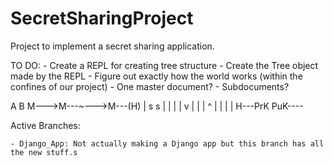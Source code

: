 # SecretSharingProject
Project to implement a secret sharing application.

TO DO:
	- Create a REPL for creating tree structure
	- Create the Tree object made by the REPL
	- Figure out exactly how the world works (within the confines of our project)
		- One master document?
		- Subdocuments?

A                  B
M--->M---~--->M---(H)
|    s        s    |
|    |        |    v
|    |        |    ^
|    |        |    |
H---PrK      PuK----

Active Branches:

	- Django_App: Not actually making a Django app but this branch has all the new stuff.s
